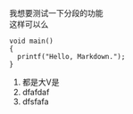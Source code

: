 我想要测试一下分段的功能  
这样可以么

    void main()
    {
      printf("Hello, Markdown.");
    }
1. 都是大V是
2. dfafdaf
3. dfsfafa
